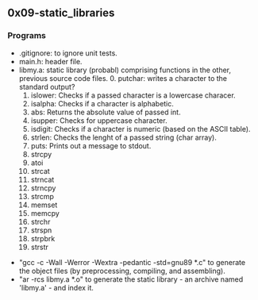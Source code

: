 ## 0x09-static_libraries
### Programs
- .gitignore: to ignore unit tests.
- main.h: header file.
- libmy.a: static library (probabl) comprising functions in the other, previous source code files.
  0. putchar: writes a character to the standard output?
  1. islower: Checks if a passed character is a lowercase characer.
  2. isalpha: Checks if a character is alphabetic.
  3. abs: Returns the absolute value of passed int.
  4. isupper: Checks for uppercase character.
  5. isdigit: Checks if a character is numeric (based on the ASCII table).
  6. strlen: Checks the lenght of a passed string (char array).
  7. puts: Prints out a message to stdout.
  8. strcpy
  9. atoi
  10. strcat
  11. strncat
  12. strncpy
  13. strcmp
  14. memset
  15. memcpy
  16. strchr
  17. strspn
  18. strpbrk
  19. strstr

+ "gcc -c -Wall -Werror -Wextra -pedantic -std=gnu89 *.c" to generate the object files (by preprocessing, compiling, and assembling).
+ "ar -rcs libmy.a *.o" to generate the static library - an archive named 'libmy.a' - and index it.

